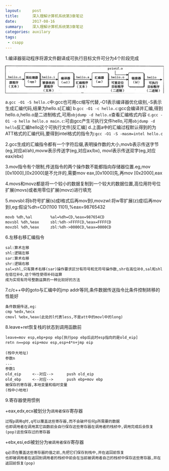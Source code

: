 ```yaml
---
layout:     post
title:      深入理解计算机系统第3章笔记
date:       2017-08-16
summary:    深入理解计算机系统第3章笔记
categories: auxilary
tags:
 - csapp
---
```


1.编译器驱动程序将源文件翻译成可执行目标文件可分为4个阶段完成

<img src="https://raw.githubusercontent.com/3xp10it/pic/master/csapp3-1.png">

a.`gcc -O1 -S hello.c`中:gcc也可用cc缩写代替,-O1表示编译器优化级别,-S表示生成汇编代码,结果为hello.s[汇编]
b.`gcc -O1 -c hello.c`:gcc会编译并汇编,得到hello.o,hello.o是二进制格式,可用`objdump -d hello.o`查看汇编格式内容
c.`gcc -O1 -o hello hello.o main.c`:可由gcc产生可执行文件hello,可用`objdump -d hello`反汇编hello这个可执行文件[反汇编]
d.上面a中的汇编过程默认得到的为ATT格式的汇编代码,要得到intel格式的指令为:`gcc -O1 -S -masm=intel hello.c`

2.gcc生成的汇编指令都有一个字符后缀,表明操作数的大小,movb表示传送字节(eg,对应al/ah),movw表示传送字(eg,对应ax/bx),
movl表示传送双字(eg,对应eax/ebx)

3.mov指令有个限制,传送指令的两个操作数不能都指向存储器位置.eg,mov [0x1000],[0x2000]是不允许的,需要mov eax,[0x1000]先,再mov [0x2000],eax

4.movs和movz都是将一个较小的数据复制到一个较大的数据位置,高位用符号位扩展(movs)或者用零位扩展(movz)进行填充

5.movsbl:将b符号扩展(s)成l格式后再mov到l,movzwl:将w零扩展(z)成l后再mov到l,eg:假设%dh=CD(1100 1101),%eax=98765432

    movb %dh,%al        %al=%dh=CD,%eax=987654CD
    movsbl %dh,%eax     sbl:%dh->FFFFCD,%eax=FFFFCD
    movzbl %dh,%eax     zbl:%dh->0000CD,%eax=0000CD
    
6.左移右移汇编指令

    sal:算术左移
    shl:逻辑左移
    sar:算术右移
    shr:逻辑右移
    sal=shl,只有算术右移(sar)操作要求区分有符号和无符号操作数,shr在高位补0,sal和shl在低位补0,这个特性使得补码运算
    成为实现有符号整数运算的一种比较好的方法

7.c/c++中的goto与汇编中的jmp addr等同,条件数据传送指令比条件控制转移的性能好

    条件数据传送,eg:
    cmp %edx,%ecx
    cmovl %ebx,%eax(此处的l代表less,不是att中的movl中的long)

8.leave+ret恢复栈的状态到调用函数前
    
    leave=mov esp,ebp+pop ebp[执行pop ebp后此时esp指向的是old_eip]
    retn n==pop eip+mov esp,esp+4*n+jmp eip

    (栈中大地址)
    参数n
    ...
    参数1
    old_eip     <--对应-->      push old_eip
    old_ebp     <--对应-->      push ebp+mov ebp
    被保存的寄存器,本地变量和临时变量
    (栈中小地地)

9.寄存器使用惯例
    
+eax,edx,ecx被划分为`调用者保存`寄存器

    过程p调用q时,q可以覆盖这些寄存器,而不会破坏任何p所需要的数据
    也即调用者在调用其它函数前会自行保存这些寄存器在调用者的栈桢中,调用完成后会恢复(pop)这些保存过的寄存器
    

+ebx,esi,edi被划分为`被调用者保存`寄存器

    q必须在覆盖这些寄存器的值之前,先把它们保存到栈中,并在返回前恢复
    也即被调用者在返回到调用者的栈桢中前会在当前被调用者自己的栈桢中保存这些寄存器,并在返回前恢复(pop)
